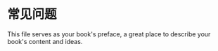 # 常见问题

This file serves as your book's preface, a great place to describe your book's content and ideas.